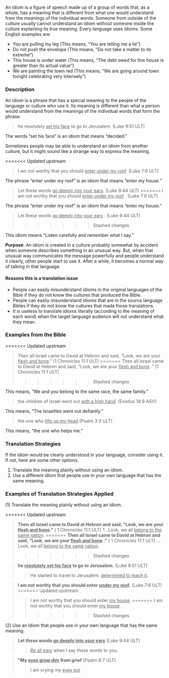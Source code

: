 
An idiom is a figure of speech made up of a group of words that, as a whole, has a meaning that is different from what one would understand from the meanings of the individual words. Someone from outside of the culture usually cannot understand an idiom without someone inside the culture explaining its true meaning. Every language uses idioms. Some English examples are:

* You are pulling my leg (This means, “You are telling me a lie”)
* Do not push the envelope (This means, “Do not take a matter to its extreme”)
* This house is under water (This means, “The debt owed for this house is greater than its actual value”)
* We are painting the town red (This means, “We are going around town tonight celebrating very intensely”)

### Description

An idiom is a phrase that has a special meaning to the people of the language or culture who use it. Its meaning is different than what a person would understand from the meanings of the individual words that form the phrase.

> he resolutely <u>set his face</u> to go to Jerusalem. (Luke 9:51 ULT)

The words “set his face” is an idiom that means “decided.”

Sometimes people may be able to understand an idiom from another culture, but it might sound like a strange way to express the meaning.

<<<<<<< Updated upstream
> I am not worthy that you should <u>enter under my roof</u>. (Luke 7:6 ULT)

The phrase “enter under my roof” is an idiom that means “enter my house.”

> Let these words <u>go deeply into your ears</u>.  (Luke 9:44 ULT)
=======
> I am not worthy that you should <u>enter under my roof</u> . (Luke 7:6 ULT)

The phrase “enter under my roof” is an idiom that means “enter my house.”

> Let these words <u>go deeply into your ears</u> .  (Luke 9:44 ULT)
>>>>>>> Stashed changes

This idiom means “Listen carefully and remember what I say.”

**Purpose**: An idiom is created in a culture probably somewhat by accident when someone describes something in an unusual way. But, when that unusual way communicates the message powerfully and people understand it clearly, other people start to use it. After a while, it becomes a normal way of talking in that language.

#### Reasons this is a translation issue

* People can easily misunderstand idioms in the original languages of the Bible if they do not know the cultures that produced the Bible.
* People can easily misunderstand idioms that are in the source language Bibles if they do not know the cultures that made those translations.
* It is useless to translate idioms literally (according to the meaning of each word) when the target language audience will not understand what they mean.

### Examples from the Bible

<<<<<<< Updated upstream
> Then all Israel came to David at Hebron and said, “Look, we are your <u>flesh and bone</u>.” (1 Chronicles 11:1 ULT)
=======
> Then all Israel came to David at Hebron and said, “Look, we are your <u>flesh and bone</u> .” (1 Chronicles 11:1 ULT)
>>>>>>> Stashed changes

This means, “We and you belong to the same race, the same family.”

> the children of Israel went out <u>with a high hand</u>. (Exodus 14:8 ASV)

This means, “The Israelites went out defiantly.”

> the one who <u>lifts up my head</u> (Psalm 3:3 ULT)

This means, “the one who helps me.”

### Translation Strategies

If the idiom would be clearly understood in your language, consider using it. If not, here are some other options.

1. Translate the meaning plainly without using an idiom.
1. Use a different idiom that people use in your own language that has the same meaning.

### Examples of Translation Strategies Applied

(1) Translate the meaning plainly without using an idiom.

<<<<<<< Updated upstream
> **Then all Israel came to David at Hebron and said, “Look, we are your <u>flesh and bone</u>.”** ( 1 Chronicles 11:1 ULT)
      *…Look, we all <u>belong to the same nation</u>.
=======
> **Then all Israel came to David at Hebron and said, “Look, we are your <u>flesh and bone</u> .”** ( 1 Chronicles 11:1 ULT)
> …Look, we all <u>belong to the same nation</u>.
>>>>>>> Stashed changes

> **he <u>resolutely set his face</u> to go to Jerusalem.** (Luke 9:51 ULT)
>> He started to travel to Jerusalem, <u>determined to reach it</u>.

> **I am not worthy that you should enter <u>under my roof</u>.** (Luke 7:6 ULT)
<<<<<<< Updated upstream
>> I am not worthy that you should enter <u>my house</u>.
=======
>> I am not worthy that you should enter <u>my house</u> .
>>>>>>> Stashed changes

(2) Use an idiom that people use in your own language that has the same meaning.

> **Let these words <u>go deeply into your ears</u>** (Luke 9:44 ULT)
>> <u>Be all ears</u> when I say these words to you.

> **”My <u>eyes grow dim</u> from grief** (Psalm 6:7 ULT)
>> I am crying my <u>eyes out</u> 

